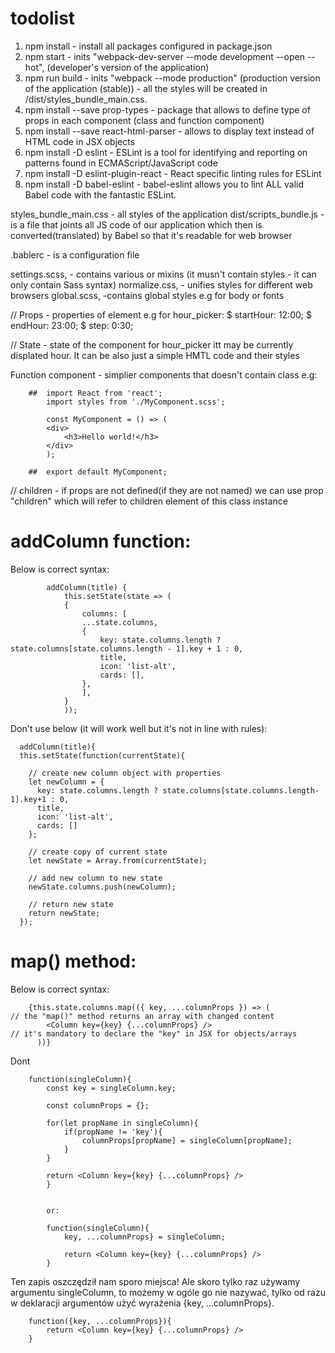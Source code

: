 # todolist

1. npm install - install all packages configured in package.json
2. npm start - inits "webpack-dev-server --mode development --open --hot", (developer's version of the application)
3. npm run build - inits "webpack --mode production" (production version of the application (stable)) - all the styles will be created in /dist/styles_bundle_main.css.
4. npm install --save prop-types - package that allows to define type of props in each component (class and function component)
5. npm install --save react-html-parser - allows to display text instead of HTML code in JSX objects
6. npm install -D eslint - ESLint is a tool for identifying and reporting on patterns found in ECMAScript/JavaScript code
7. npm install -D eslint-plugin-react - React specific linting rules for ESLint
8. npm install -D babel-eslint - babel-eslint allows you to lint ALL valid Babel code with the fantastic ESLint.

styles_bundle_main.css - all styles of the application
dist/scripts_bundle.js - is a file that joints all JS code of our application which then is converted(translated) by Babel so that it's readable for web browser

.bablerc - is a configuration file

settings.scss, - contains various or mixins (it musn't contain styles - it can only contain Sass syntax)
normalize.css, - unifies styles for different web browsers
global.scss, -contains global styles e.g for body or fonts

// Props - properties of element e.g for hour_picker:
    $ startHour: 12:00;
    $ endHour: 23:00;
    $ step: 0:30;

// State - state of the component for hour_picker itt may be currently displated hour.
It can be also just a simple HMTL code and their styles

Function component - simplier components that doesn't contain class e.g:

        ##  import React from 'react';
            import styles from './MyComponent.scss';

            const MyComponent = () => (
            <div>
                <h3>Hello world!</h3>
            </div>
            );

        ##  export default MyComponent;


// children - if props are not defined(if they are not named) we can use prop "children" which will refer to children element of this class instance

# addColumn function:

Below is correct syntax:

            addColumn(title) {
                this.setState(state => (
                {
                    columns: [
                    ...state.columns,
                    {
                        key: state.columns.length ? state.columns[state.columns.length - 1].key + 1 : 0,
                        title,
                        icon: 'list-alt',
                        cards: [],
                    },
                    ],
                }
                ));


  Don't use below (it will work well but it's not in line with rules):

      addColumn(title){
      this.setState(function(currentState){

        // create new column object with properties
        let newColumn = {
          key: state.columns.length ? state.columns[state.columns.length-1].key+1 : 0,
          title,
          icon: 'list-alt',
          cards: []
        };

        // create copy of current state
        let newState = Array.from(currentState);

        // add new column to new state
        newState.columns.push(newColumn);

        // return new state
        return newState;
      });

# map() method:

Below is correct syntax:

        {this.state.columns.map(({ key, ...columnProps }) => (                  // the "map()" method returns an array with changed content
            <Column key={key} {...columnProps} />                                 // it's mandatory to declare the "key" in JSX for objects/arrays
          ))}

Dont

        function(singleColumn){
            const key = singleColumn.key;

            const columnProps = {};

            for(let propName in singleColumn){
                if(propName != 'key'){
                    columnProps[propName] = singleColumn[propName];
                }
            }

            return <Column key={key} {...columnProps} />
            }


            or:

            function(singleColumn){
                key, ...columnProps} = singleColumn;

                return <Column key={key} {...columnProps} />
            }

Ten zapis oszczędził nam sporo miejsca! Ale skoro tylko raz używamy argumentu singleColumn, to możemy w ogóle go nie nazywać, tylko od razu w deklaracji argumentów użyć wyrażenia {key, ...columnProps}.

        function({key, ...columnProps}){
            return <Column key={key} {...columnProps} />
        }